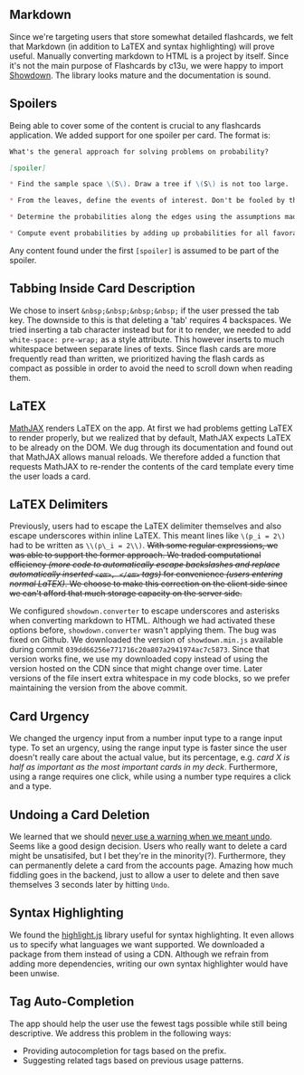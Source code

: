 ## Markdown

Since we're targeting users that store somewhat detailed flashcards, we felt that Markdown (in addition to LaTEX and syntax highlighting) will prove useful. Manually converting markdown to HTML is a project by itself. Since it's not the main purpose of Flashcards by c13u, we were happy to import [Showdown](https://github.com/showdownjs/showdown). The library looks mature and the documentation is sound.

## Spoilers

Being able to cover some of the content is crucial to any flashcards application. We added support for one spoiler per card. The format is:

```markdown
What's the general approach for solving problems on probability?

[spoiler]

* Find the sample space \(S\). Draw a tree if \(S\) is not too large.

* From the leaves, define the events of interest. Don't be fooled by their frequency!

* Determine the probabilities along the edges using the assumptions made in the problem. The probability of an outcome is the product of all edge probabilities along the path from the root to the outcome. This is mechanical.

* Compute event probabilities by adding up probabilities for all favorable outcomes.

```

Any content found under the first `[spoiler]` is assumed to be part of the spoiler.

## Tabbing Inside Card Description

We chose to insert `&nbsp;&nbsp;&nbsp;&nbsp;` if the user pressed the tab key. The downside to this is that deleting a 'tab' requires 4 backspaces. We tried inserting a tab character instead but for it to render, we needed to add `white-space: pre-wrap;` as a style attribute. This however inserts to much whitespace between separate lines of texts. Since flash cards are more frequently read than written, we prioritized having the flash cards as compact as possible in order to avoid the need to scroll down when reading them.

## LaTEX

[MathJAX](https://www.mathjax.org/) renders LaTEX on the app. At first we had problems getting LaTEX to render properly, but we realized that by default, MathJAX expects LaTEX to be already on the DOM. We dug through its documentation and found out that MathJAX allows manual reloads. We therefore added a function that requests MathJAX to re-render the contents of the card template every time the user loads a card.

## LaTEX Delimiters

Previously, users had to escape the LaTEX delimiter themselves and also escape underscores within inline LaTEX. This meant lines like `\(p_i = 2\)` had to be written as `\\(p\_i = 2\\)`. ~~With some regular expressions, we was able to support the former approach. We traded computational efficiency *(more code to automatically escape backslashes and replace automatically inserted `<em>, </em>` tags)* for convenience *(users entering normal LaTEX)*. We choose to make this correction on the client side since we can't afford that much storage capacity on the server side.~~

We configured `showdown.converter` to escape underscores and asterisks when converting markdown to HTML. Although we had activated these options before, `showdown.converter` wasn't applying them. The bug was fixed on Github. We downloaded the version of `showdown.min.js` available during commit `039dd66256e771716c20a807a2941974ac7c5873`. Since that version works fine, we use my downloaded copy instead of using the version hosted on the CDN since that might change over time. Later versions of the file insert extra whitespace in my code blocks, so we prefer maintaining the version from the above commit.

## Card Urgency

We changed the urgency input from a number input type to a range input type. To set an urgency, using the range input type is faster since the user doesn't really care about the actual value, but its percentage, e.g. *card X is half as important as the most important cards in my deck*. Furthermore, using a range requires one click, while using a number type requires a click and a type.

## Undoing a Card Deletion

We learned that we should [never use a warning when we meant undo](http://alistapart.com/article/neveruseawarning). Seems like a good design decision. Users who really want to delete a card might be unsatisifed, but I bet they're in the minority(?). Furthermore, they can permanently delete a card from the accounts page. Amazing how much fiddling goes in the backend, just to allow a user to delete and then save themselves 3 seconds later by hitting `Undo`.

## Syntax Highlighting

We found the [highlight.js](https://highlightjs.org/) library useful for syntax highlighting. It even allows us to specify what languages we want supported. We downloaded a package from them instead of using a CDN. Although we refrain from adding more dependencies, writing our own syntax highlighter would have been unwise.

## Tag Auto-Completion

The app should help the user use the fewest tags possible while still being descriptive. We address this problem in the following ways:

- Providing autocompletion for tags based on the prefix.
- Suggesting related tags based on previous usage patterns.

